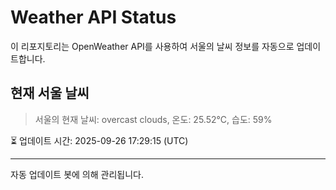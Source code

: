 
# Weather API Status

이 리포지토리는 OpenWeather API를 사용하여 서울의 날씨 정보를 자동으로 업데이트합니다.

## 현재 서울 날씨
> 서울의 현재 날씨: overcast clouds, 온도: 25.52°C, 습도: 59%

⏳ 업데이트 시간: 2025-09-26 17:29:15 (UTC)

---
자동 업데이트 봇에 의해 관리됩니다.
